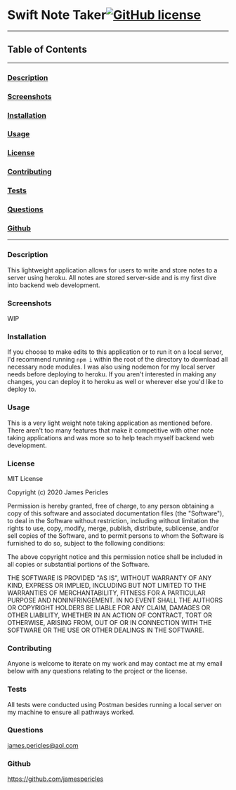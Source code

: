 # Swift Note Taker[![GitHub license](https://img.shields.io/github/license/Naereen/StrapDown.js.svg)](https://github.com/Naereen/StrapDown.js/blob/master/LICENSE)
---
## Table of Contents
---
### [Description](#Description)
### [Screenshots](#Screenshots)
### [Installation](#Installation)
### [Usage](#Usage)
### [License](#License)
### [Contributing](#Contributing)
### [Tests](#Tests)
### [Questions](#Questions)
### [Github](#Github)
---
### <a name="Description"></a>Description
This lightweight application allows for users to write and store notes to a server using heroku. All notes are stored server-side and is my first dive into backend web development. 
### <a name="Screenshots"></a>Screenshots
WIP
### <a name="Installation"></a>Installation
If you choose to make edits to this application or to run it on a local server, I'd recommend running `npm i` within the root of the directory to download all necessary node modules. I was also using nodemon for my local server needs before deploying to heroku. If you aren't interested in making any changes, you can deploy it to heroku as well or wherever else you'd like to deploy to.
### <a name="Usage"></a>Usage
This is a very light weight note taking application as mentioned before. There aren't too many features that make it competitive with other note taking applications and was more so to help teach myself backend web development.
### <a name="License"></a>License
MIT License

Copyright (c) 2020 James Pericles
    
Permission is hereby granted, free of charge, to any person obtaining a copy
of this software and associated documentation files (the "Software"), to deal
in the Software without restriction, including without limitation the rights
to use, copy, modify, merge, publish, distribute, sublicense, and/or sell
copies of the Software, and to permit persons to whom the Software is
furnished to do so, subject to the following conditions:
    
The above copyright notice and this permission notice shall be included in all
copies or substantial portions of the Software.
    
THE SOFTWARE IS PROVIDED "AS IS", WITHOUT WARRANTY OF ANY KIND, EXPRESS OR
IMPLIED, INCLUDING BUT NOT LIMITED TO THE WARRANTIES OF MERCHANTABILITY,
FITNESS FOR A PARTICULAR PURPOSE AND NONINFRINGEMENT. IN NO EVENT SHALL THE
AUTHORS OR COPYRIGHT HOLDERS BE LIABLE FOR ANY CLAIM, DAMAGES OR OTHER
LIABILITY, WHETHER IN AN ACTION OF CONTRACT, TORT OR OTHERWISE, ARISING FROM,
OUT OF OR IN CONNECTION WITH THE SOFTWARE OR THE USE OR OTHER DEALINGS IN THE
SOFTWARE.
### <a name="Contributing"></a>Contributing
Anyone is welcome to iterate on my work and may contact me at my email below with any questions relating to the project or the license.
### <a name="Tests"></a>Tests
All tests were conducted using Postman besides running a local server on my machine to ensure all pathways worked.
### <a name="Questions"></a>Questions
james.pericles@aol.com
### <a name="Github"></a>Github
https://github.com/jamespericles
